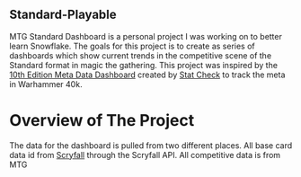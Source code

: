 ## Standard-Playable
MTG Standard Dashboard is a personal project I was working on to better learn Snowflake. The goals for this project is to create as series of dashboards which show current trends in the competitive scene of the Standard format in magic the gathering. This project was inspired by the [10th Edition Meta Data Dashboard](https://www.stat-check.com/the-meta) created by [Stat Check](https://www.facebook.com/StatCheck40k/) to track the meta in Warhammer 40k. 
# Overview of The Project
The data for the dashboard is pulled from two different places. All base card data id from [Scryfall](https://scryfall.com/) through the Scryfall API. All competitive data is from MTG
